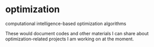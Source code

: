 # optimization
computational intelligence-based optimization algorithms

These would document codes and other materials I can share about optimization-related projects I am working on at the moment. 

